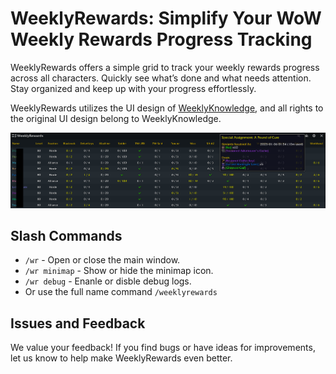 # WeeklyRewards: Simplify Your WoW Weekly Rewards Progress Tracking

WeeklyRewards offers a simple grid to track your weekly rewards progress across all characters. Quickly see what’s done and what needs attention. Stay organized and keep up with your progress effortlessly.

WeeklyRewards utilizes the UI design of [WeeklyKnowledge](https://github.com/DennisRas/WeeklyKnowledge), and all rights to the original UI design belong to WeeklyKnowledge.

![Screenshot](./Screenshots/screenshot-1.png)

## Slash Commands
- `/wr` - Open or close the main window.
- `/wr minimap` - Show or hide the minimap icon.
- `/wr debug` - Enanle or disble debug logs.
- Or use the full name command `/weeklyrewards`

## Issues and Feedback

We value your feedback! If you find bugs or have ideas for improvements, let us know to help make WeeklyRewards even better.
